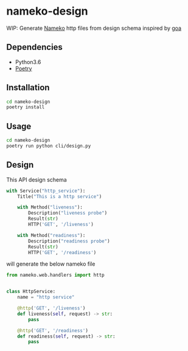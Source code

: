 # nameko-design

WIP: Generate [Nameko](https://www.nameko.io/) http files from design schema inspired by [goa](https://goa.design/)

## Dependencies

- Python3.6
- [Poetry](https://github.com/sdispater/poetry)

## Installation

```bash
cd nameko-design
poetry install
```

## Usage

```bash
cd nameko-design
poetry run python cli/design.py
```

## Design

This API design schema

```python
with Service("http_service"):
    Title("This is a http service")

    with Method("liveness"):
        Description("liveness probe")
        Result(str)
        HTTP('GET', '/liveness')

    with Method("readiness"):
        Description("readiness probe")
        Result(str)
        HTTP('GET', '/readiness')
```

will generate the below nameko file

```python
from nameko.web.handlers import http


class HttpService:
    name = "http service"

    @http('GET', '/liveness')
    def liveness(self, request) -> str:
        pass

    @http('GET', '/readiness')
    def readiness(self, request) -> str:
        pass
```
